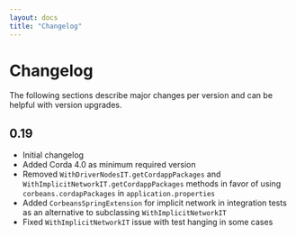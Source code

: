 ```yaml
---
layout: docs
title: "Changelog"
---
```


# Changelog

The following sections describe major changes per version 
and can be helpful with version upgrades.

## 0.19

- Initial changelog
- Added Corda 4.0 as minimum required version  
- Removed `WithDriverNodesIT.getCordappPackages` 
and `WithImplicitNetworkIT.getCordappPackages` methods 
in favor of using `corbeans.cordapPackages` in `application.properties`
- Added `CorbeansSpringExtension` for implicit network in integration tests as an alternative to subclassing `WithImplicitNetworkIT`
- Fixed `WithImplicitNetworkIT` issue with test hanging in some cases
